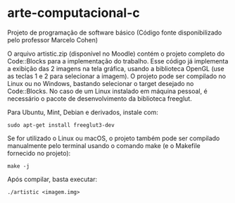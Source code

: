 # arte-computacional-c
Projeto de programação de software básico (Código fonte disponibilizado pelo professor Marcelo Cohen)

O arquivo artistic.zip (disponível no Moodle) contém o projeto completo do Code::Blocks para a implementação do trabalho. 
Esse código já implementa a exibição das 2 imagens na tela gráfica, usando a biblioteca OpenGL (use as teclas 1 e 2 para selecionar a imagem). 
O projeto pode ser compilado no Linux ou no Windows, bastando selecionar o target desejado no Code::Blocks. 
No caso de um Linux instalado em máquina pessoal, é necessário o pacote de desenvolvimento da biblioteca freeglut. 

Para Ubuntu, Mint, Debian e derivados, instale com:

```sudo apt-get install freeglut3-dev```

Se for utilizado o Linux ou macOS, o projeto também pode ser compilado manualmente pelo terminal usando o comando make (e o Makefile fornecido no projeto):

```make -j```

Após compilar, basta executar:

```./artistic <imagem.img>```

